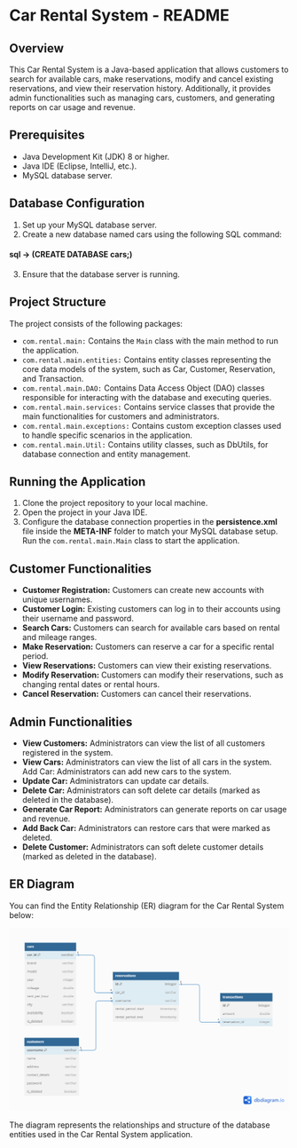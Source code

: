 # Car Rental System - README

## Overview
This Car Rental System is a Java-based application that allows customers to search for available cars, make reservations, modify and cancel existing reservations, and view their reservation history. Additionally, it provides admin functionalities such as managing cars, customers, and generating reports on car usage and revenue.

## Prerequisites
* Java Development Kit (JDK) 8 or higher.
* Java IDE (Eclipse, IntelliJ, etc.).
* MySQL database server.
## Database Configuration
1. Set up your MySQL database server.
2. Create a new database named cars using the following SQL    command:
#### sql -> (CREATE DATABASE cars;)
3. Ensure that the database server is running.
## Project Structure
The project consists of the following packages:

* `com.rental.main:` Contains the `Main` class with the main method to run the application.
* `com.rental.main.entities:` Contains entity classes representing the core data models of the system, such as Car, Customer, Reservation, and Transaction.
* `com.rental.main.DAO:` Contains Data Access Object (DAO) classes responsible for interacting with the database and executing queries.
* `com.rental.main.services:` Contains service classes that provide the main functionalities for customers and administrators.
* `com.rental.main.exceptions:` Contains custom exception classes used to handle specific scenarios in the application.
* `com.rental.main.Util:` Contains utility classes, such as DbUtils, for database connection and entity management.
## Running the Application
1. Clone the project repository to your local machine.
2. Open the project in your Java IDE.
3. Configure the database connection properties in the **persistence.xml** file inside the **META-INF** folder to match your MySQL database setup.
Run the `com.rental.main.Main` class to start the application.
## Customer Functionalities
* **Customer Registration:** Customers can create new accounts with unique usernames.
* **Customer Login:** Existing customers can log in to their accounts using their username and password.
* **Search Cars:** Customers can search for available cars based on rental and mileage ranges.
* **Make Reservation:** Customers can reserve a car for a specific rental period.
* **View Reservations:** Customers can view their existing reservations.
* **Modify Reservation:** Customers can modify their reservations, such as changing rental dates or rental hours.
* **Cancel Reservation:** Customers can cancel their reservations.
## Admin Functionalities
* **View Customers:** Administrators can view the list of all customers registered in the system.
* **View Cars:** Administrators can view the list of all cars in the system.
Add Car: Administrators can add new cars to the system.
* **Update Car:** Administrators can update car details.
* **Delete Car:** Administrators can soft delete car details (marked as deleted in the database).
* **Generate Car Report:** Administrators can generate reports on car usage and revenue.
* **Add Back Car:** Administrators can restore cars that were marked as deleted.
* **Delete Customer:** Administrators can soft delete customer details (marked as deleted in the database).

## ER Diagram

You can find the Entity Relationship (ER) diagram for the Car Rental System below:

![ER Diagram](ER.png)

The diagram represents the relationships and structure of the database entities used in the Car Rental System application.

